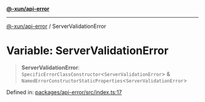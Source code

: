 [**@-xun/api-error**](../README.md)

***

[@-xun/api-error](../README.md) / ServerValidationError

# Variable: ServerValidationError

> **ServerValidationError**: `SpecificErrorClassConstructor`\<`ServerValidationError`\> & `NamedErrorConstructorStaticProperties`\<`ServerValidationError`\>

Defined in: [packages/api-error/src/index.ts:17](https://github.com/Xunnamius/api-utils/blob/d46566fdf0580474a9805c4abcfcefdec4f36359/packages/api-error/src/index.ts#L17)

